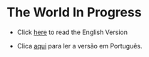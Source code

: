 # The World In Progress

- Click [here](./docs/EN_EN.md) to read the English Version

- Clica [aqui](./docs/PT_PT/README.md) para ler a versão em Português.
